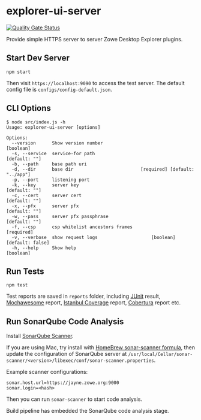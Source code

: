 # explorer-ui-server

[![Quality Gate Status](https://sonarcloud.io/api/project_badges/measure?project=zowe_explorer-ui-server&metric=alert_status)](https://sonarcloud.io/dashboard?id=zowe_explorer-ui-server)

Provide simple HTTPS server to server Zowe Desktop Explorer plugins.

## Start Dev Server

```
npm start
```

Then visit `https://localhost:9090` to access the test server. The default config file is `configs/config-default.json`.

## CLI Options

```
$ node src/index.js -h
Usage: explorer-ui-server [options]

Options:
  --version      Show version number                                   [boolean]
  -s, --service  service-for path                                  [default: ""]
  -b, --path     base path uri
  -d, --dir      base dir                         [required] [default: "../app"]
  -p, --port     listening port
  -k, --key      server key                                        [default: ""]
  -c, --cert     server cert                                       [default: ""]
  -x, --pfx      server pfx                                        [default: ""]
  -w, --pass     server pfx passphrase                             [default: ""]
  -f, --csp      csp whitelist ancestors frames                       [required]
  -v, --verbose  show request logs                    [boolean] [default: false]
  -h, --help     Show help                                             [boolean]
```

## Run Tests

```
npm test
```

Test reports are saved in `reports` folder, including [JUnit](https://wiki.jenkins.io/display/JENKINS/JUnit+Plugin) result, [Mochawesome](https://www.npmjs.com/package/mochawesome) report, [Istanbul Coverage](https://www.npmjs.com/package/nyc) report, [Cobertura](http://cobertura.github.io/cobertura/) report etc.

## Run SonarQube Code Analysis

Install [SonarQube Scanner](https://docs.sonarqube.org/display/SCAN/Analyzing+with+SonarQube+Scanner).

If you are using Mac, try install with [HomeBrew sonar-scanner formula](https://formulae.brew.sh/formula/sonar-scanner), then update the configuration of SonarQube server at `/usr/local/Cellar/sonar-scanner/<version>/libexec/conf/sonar-scanner.properties`.

Example scanner configurations:

```
sonar.host.url=https://jayne.zowe.org:9000
sonar.login=<hash>
```

Then you can run `sonar-scanner` to start code analysis.

Build pipeline has embedded the SonarQube code analysis stage.
